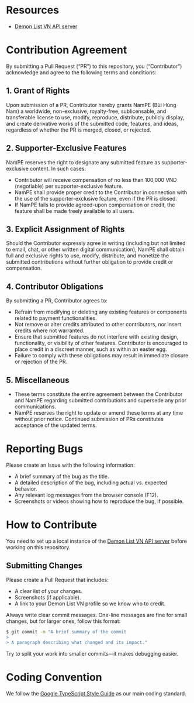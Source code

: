 # Resources
- [Demon List VN API server](https://github.com/NamPE286/DemonListVN-v3-api)

# Contribution Agreement

By submitting a Pull Request (“PR”) to this repository, you (“Contributor”) acknowledge and agree to the following terms and conditions:

## 1. Grant of Rights  
Upon submission of a PR, Contributor hereby grants NamPE (Bùi Hùng Nam) a worldwide, non-exclusive, royalty-free, sublicensable, and transferable license to use, modify, reproduce, distribute, publicly display, and create derivative works of the submitted code, features, and ideas, regardless of whether the PR is merged, closed, or rejected.

## 2. Supporter-Exclusive Features  
NamPE reserves the right to designate any submitted feature as supporter-exclusive content. In such cases:  
- Contributor will receive compensation of no less than 100,000 VND (negotiable) per supporter-exclusive feature.  
- NamPE shall provide proper credit to the Contributor in connection with the use of the supporter-exclusive feature, even if the PR is closed.  
- If NamPE fails to provide agreed-upon compensation or credit, the feature shall be made freely available to all users.

## 3. Explicit Assignment of Rights  
Should the Contributor expressly agree in writing (including but not limited to email, chat, or other written digital communication), NamPE shall obtain full and exclusive rights to use, modify, distribute, and monetize the submitted contributions without further obligation to provide credit or compensation.

## 4. Contributor Obligations  
By submitting a PR, Contributor agrees to:  
- Refrain from modifying or deleting any existing features or components related to payment functionalities.  
- Not remove or alter credits attributed to other contributors, nor insert credits where not warranted.  
- Ensure that submitted features do not interfere with existing design, functionality, or visibility of other features. Contributor is encouraged to place credit in a discreet manner, such as within an easter egg.  
- Failure to comply with these obligations may result in immediate closure or rejection of the PR.

## 5. Miscellaneous  
- These terms constitute the entire agreement between the Contributor and NamPE regarding submitted contributions and supersede any prior communications.  
- NamPE reserves the right to update or amend these terms at any time without prior notice. Continued submission of PRs constitutes acceptance of the updated terms.

# Reporting Bugs

Please create an Issue with the following information:

- A brief summary of the bug as the title.
- A detailed description of the bug, including actual vs. expected behavior.
- Any relevant log messages from the browser console (F12).
- Screenshots or videos showing how to reproduce the bug, if possible.

# How to Contribute

You need to set up a local instance of the [Demon List VN API server](https://github.com/NamPE286/DemonListVN-v3-api) before working on this repository.

## Submitting Changes

Please create a Pull Request that includes:

- A clear list of your changes.
- Screenshots (if applicable).
- A link to your Demon List VN profile so we know who to credit.

Always write clear commit messages. One-line messages are fine for small changes, but for larger ones, follow this format:

```sh
$ git commit -m "A brief summary of the commit
>
> A paragraph describing what changed and its impact."
```

Try to split your work into smaller commits—it makes debugging easier.

# Coding Convention

We follow the [Google TypeScript Style Guide](https://google.github.io/styleguide/tsguide.html) as our main coding standard.
